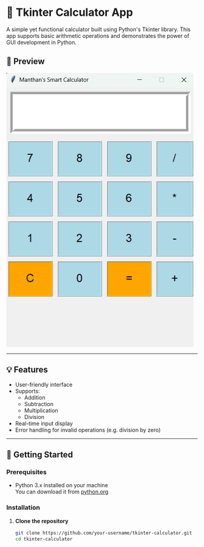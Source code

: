 # 🧮 Tkinter Calculator App

A simple yet functional calculator built using Python's Tkinter library. This app supports basic arithmetic operations and demonstrates the power of GUI development in Python.

## 📸 Preview

![Calculator Screenshot](https://github.com/ManthanVerma7/Calculator/blob/main/CalculatorScreenshot.png)

---

## 💡 Features

- User-friendly interface
- Supports:
  - Addition
  - Subtraction
  - Multiplication
  - Division
- Real-time input display
- Error handling for invalid operations (e.g. division by zero)

---

## 🚀 Getting Started

### Prerequisites

- Python 3.x installed on your machine  
  You can download it from [python.org](https://www.python.org/)

### Installation

1. **Clone the repository**
   ```bash
   git clone https://github.com/your-username/tkinter-calculator.git
   cd tkinter-calculator
